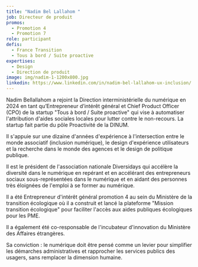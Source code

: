 ```yaml
---
title: "Nadim Bel Lallahom "
job: Directeur de produit
promos:
  - Promotion 4
  - Promotion 7
role: participant
defis:
  - France Transition
  - Tous à bord / Suite proactive
expertises:
  - Design
  - Direction de produit
image: img/nadim-1-1200x800.jpg
linkedin: https://www.linkedin.com/in/nadim-bel-lallahom-ux-inclusion/
---
```

Nadim Bellallahom a rejoint la Direction interministérielle du numérique en 2024 en tant qu’Entrepreneur d’intérêt général et Chief Product Officer (CPO) de la startup "Tous à bord / Suite proactive" qui vise à automatiser l'attribution d'aides sociales locales pour lutter contre le non-recours. La startup fait partie du pôle Proactivité de la DINUM.

Il s'appuie sur une dizaine d'années d'expérience à l'intersection entre le monde associatif (inclusion numérique), le design d'expérience utilisateurs et la recherche dans le monde des agences et le design de politique publique.

Il est le président de l'association nationale Diversidays qui accélère la diversité dans le numérique en repérant et en accélérant des entrepreneurs sociaux sous-représentées dans le numérique et en aidant des personnes très éloignées de l'emploi à se former au numérique.

Il a été Entrepreneur d'intérêt général promotion 4 au sein du Ministère de la transition écologique où il a construit et lancé la plateforme "Mission transition écologique" pour faciliter l'accès aux aides publiques écologiques pour les PME.

Il a également été co-responsable de l'incubateur d'innovation du Ministère des Affaires étrangères.

Sa conviction : le numérique doit être pensé comme un levier pour simplifier les démarches administratives et rapprocher les services publics des usagers, sans remplacer la dimension humaine.